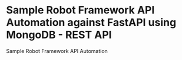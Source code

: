 # Sample Robot Framework API Automation against FastAPI using MongoDB - REST API
Sample Robot Framework API Automation